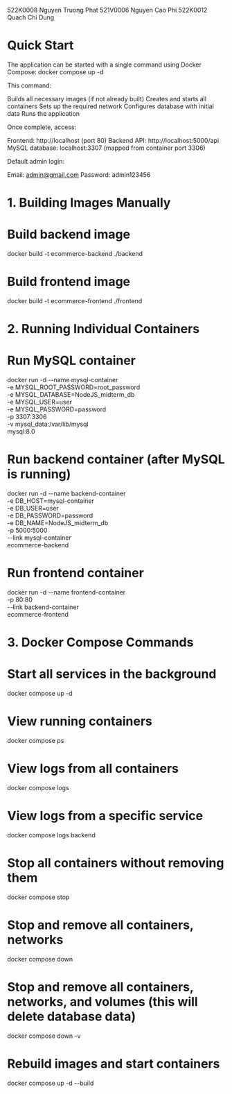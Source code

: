 522K0008 Nguyen Truong Phat
521V0006 Nguyen Cao Phi
522K0012 Quach Chi Dung



# Quick Start

The application can be started with a single command using Docker Compose:
docker compose up -d

This command:

Builds all necessary images (if not already built)
Creates and starts all containers
Sets up the required network
Configures database with initial data
Runs the application

Once complete, access:

Frontend: http://localhost (port 80)
Backend API: http://localhost:5000/api
MySQL database: localhost:3307 (mapped from container port 3306)

Default admin login:

Email: admin@gmail.com
Password: admin123456

# 1. Building Images Manually 
# Build backend image
docker build -t ecommerce-backend ./backend

# Build frontend image
docker build -t ecommerce-frontend ./frontend

# 2. Running Individual Containers
# Run MySQL container
docker run -d --name mysql-container \
  -e MYSQL_ROOT_PASSWORD=root_password \
  -e MYSQL_DATABASE=NodeJS_midterm_db \
  -e MYSQL_USER=user \
  -e MYSQL_PASSWORD=password \
  -p 3307:3306 \
  -v mysql_data:/var/lib/mysql \
  mysql:8.0

# Run backend container (after MySQL is running)
docker run -d --name backend-container \
  -e DB_HOST=mysql-container \
  -e DB_USER=user \
  -e DB_PASSWORD=password \
  -e DB_NAME=NodeJS_midterm_db \
  -p 5000:5000 \
  --link mysql-container \
  ecommerce-backend

# Run frontend container
docker run -d --name frontend-container \
  -p 80:80 \
  --link backend-container \
  ecommerce-frontend

# 3. Docker Compose Commands
# Start all services in the background
docker compose up -d

# View running containers
docker compose ps

# View logs from all containers
docker compose logs

# View logs from a specific service
docker compose logs backend

# Stop all containers without removing them
docker compose stop

# Stop and remove all containers, networks
docker compose down

# Stop and remove all containers, networks, and volumes (this will delete database data)
docker compose down -v

# Rebuild images and start containers
docker compose up -d --build
